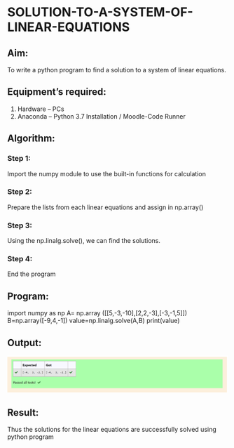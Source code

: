 # SOLUTION-TO-A-SYSTEM-OF-LINEAR-EQUATIONS
## Aim:
To write a python program to find a solution to a system of linear equations.
## Equipment’s required:
1. 	Hardware – PCs
2. 	Anaconda – Python 3.7 Installation / Moodle-Code Runner
## Algorithm:
### Step 1: 
Import the numpy module to use the built-in functions for calculation
### Step 2: 
Prepare the lists from each linear equations and assign in np.array()
### Step 3: 
Using the np.linalg.solve(), we can find the solutions.
### Step 4: 
End the program
## Program:
import numpy as np 
A= np.array ([[5,-3,-10],[2,2,-3],[-3,-1,5]])
B=np.array([-9,4,-1])
value=np.linalg.solve(A,B)
print(value)
## Output:
![Output 1](SSE1.png)
## Result: 
Thus the solutions for the linear equations are successfully solved using python program

